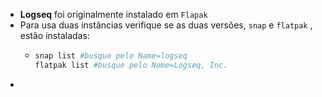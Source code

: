 - **Logseq** foi originalmente instalado em `Flapak`
- Para usa duas instâncias verifique se as duas versões, `snap` e `flatpak` , estão instaladas:
	- ```bash
	  snap list #busque pelo Name=logseq
	  flatpak list #busque pelo Nome=Logseq, Inc.
	  ```
-